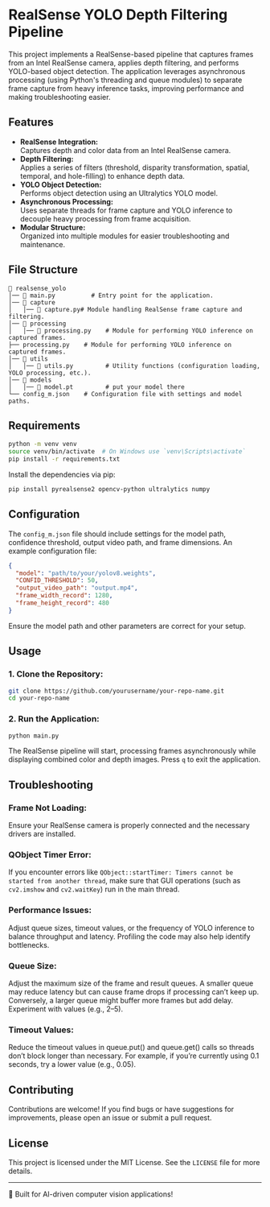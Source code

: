 # RealSense YOLO Depth Filtering Pipeline

This project implements a RealSense-based pipeline that captures frames from an Intel RealSense camera, applies depth filtering, and performs YOLO-based object detection. The application leverages asynchronous processing (using Python's threading and queue modules) to separate frame capture from heavy inference tasks, improving performance and making troubleshooting easier.

## Features

- **RealSense Integration:**  
  Captures depth and color data from an Intel RealSense camera.
- **Depth Filtering:**  
  Applies a series of filters (threshold, disparity transformation, spatial, temporal, and hole-filling) to enhance depth data.
- **YOLO Object Detection:**  
  Performs object detection using an Ultralytics YOLO model.
- **Asynchronous Processing:**  
  Uses separate threads for frame capture and YOLO inference to decouple heavy processing from frame acquisition.
- **Modular Structure:**  
  Organized into multiple modules for easier troubleshooting and maintenance.

## File Structure
```
📁 realsense_yolo
│── 📄 main.py          # Entry point for the application.
│── 📁 capture
│   │── 📄 capture.py# Module handling RealSense frame capture and filtering.
│── 📁 processing
│   │── 📄 processing.py    # Module for performing YOLO inference on captured frames.
├── processing.py    # Module for performing YOLO inference on captured frames.
│── 📁 utils
│   │── 📄 utils.py         # Utility functions (configuration loading, YOLO processing, etc.).
│── 📁 models
│   │── 📄 model.pt         # put your model there
└── config_m.json    # Configuration file with settings and model paths.
```

## Requirements

```bash
python -m venv venv
source venv/bin/activate  # On Windows use `venv\Scripts\activate`
pip install -r requirements.txt
```

Install the dependencies via pip:
```sh
pip install pyrealsense2 opencv-python ultralytics numpy
```

## Configuration
The `config_m.json` file should include settings for the model path, confidence threshold, output video path, and frame dimensions. An example configuration file:
```json
{
  "model": "path/to/your/yolov8.weights",
  "CONFID_THRESHOLD": 50,
  "output_video_path": "output.mp4",
  "frame_width_record": 1280,
  "frame_height_record": 480
}
```
Ensure the model path and other parameters are correct for your setup.

## Usage

### 1. Clone the Repository:
```sh
git clone https://github.com/yourusername/your-repo-name.git
cd your-repo-name
```

### 2. Run the Application:
```sh
python main.py
```
The RealSense pipeline will start, processing frames asynchronously while displaying combined color and depth images. Press `q` to exit the application.

## Troubleshooting

### Frame Not Loading:
Ensure your RealSense camera is properly connected and the necessary drivers are installed.

### QObject Timer Error:
If you encounter errors like `QObject::startTimer: Timers cannot be started from another thread`, make sure that GUI operations (such as `cv2.imshow` and `cv2.waitKey`) run in the main thread.

### Performance Issues:
Adjust queue sizes, timeout values, or the frequency of YOLO inference to balance throughput and latency. Profiling the code may also help identify bottlenecks.

### Queue Size:

Adjust the maximum size of the frame and result queues. A smaller queue may reduce latency but can cause frame drops if processing can’t keep up. Conversely, a larger queue might buffer more frames but add delay. Experiment with values (e.g., 2–5).

### Timeout Values:

Reduce the timeout values in queue.put() and queue.get() calls so threads don’t block longer than necessary. For example, if you’re currently using 0.1 seconds, try a lower value (e.g., 0.05).

## Contributing
Contributions are welcome! If you find bugs or have suggestions for improvements, please open an issue or submit a pull request.

## License
This project is licensed under the MIT License. See the `LICENSE` file for more details.

---
🚀 Built for AI-driven computer vision applications!
